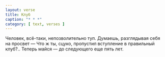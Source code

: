 ```yaml
---
layout: verse
title: Клуб
caption: "* * *"
category: [ text, verses ]
---
```

Человек, всё-таки, непозволительно туп.
Думаешь, разглядывая себя на просвет —
Что ж ты, сцуко, пропустил вступление в правильный клуб?..
Теперь майся — до следующего еще пять лет.
